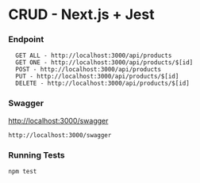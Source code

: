 # CRUD - Next.js + Jest

### Endpoint

```
  GET ALL - http://localhost:3000/api/products
  GET ONE - http://localhost:3000/api/products/$[id]
  POST - http://localhost:3000/api/products
  PUT - http://localhost:3000/api/products/$[id]
  DELETE - http://localhost:3000/api/products/$[id]
```

### Swagger

[http://localhost:3000/swagger](http://localhost:3000/swagger)

```
http://localhost:3000/swagger
```

### Running Tests

```
npm test
```
